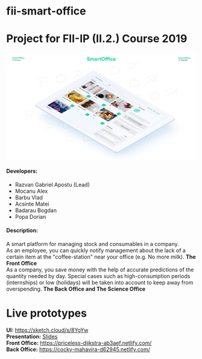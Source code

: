 # fii-smart-office

# Project for FII-IP (II.2.) Course 2019 
![Screenshot of the platform](Presentation.png)

#### Developers:
- Razvan Gabriel Apostu (Lead)
- Mocanu Alex
- Barbu Vlad
- Acsinte Matei 
- Badarau Bogdan 
- Popa Dorian

#### Description:
A smart platform for managing stock and consumables in a company.   
As an employee, you can quickly notify management about the lack of a certain item at the "coffee-station" near your office (e.g. No more milk). __The Front Office__     
As a company, you save money with the help of accurate predictions of the quantity needed by day. Special cases such as high-consumption periods (internships) or low (holidays) will be taken into account to keep away from overspending. __The Back Office and The Science Office__     

# Live prototypes
__UI:__ https://sketch.cloud/s/8YoYw  
__Presentation:__ [Slides](https://docs.google.com/presentation/d/1Exhjd5faIRZzHKV9I27OtIhJSb7XnLcMCSFdHZd6HQ4/edit?usp=sharing )    
__Front Office:__ https://priceless-dijkstra-ab3aef.netlify.com/   
__Back Office:__ https://cocky-mahavira-d62945.netlify.com/   



